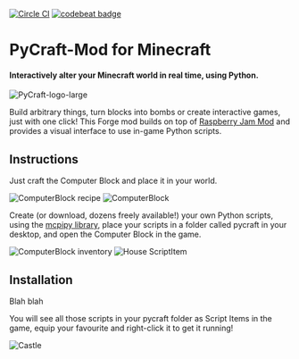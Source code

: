 [![Circle CI](https://circleci.com/gh/ngcm/PyCraft-Mod.svg?style=shield&circle-token=:circle-token)](https://circleci.com/gh/fangohr/oommf-python) [![codebeat badge](https://codebeat.co/badges/334becab-8080-48b0-93a8-d050d850f73a)](https://codebeat.co/projects/github-com-ngcm-pycraft-mod)

# PyCraft-Mod for Minecraft
#### Interactively alter your Minecraft world in real time, using Python.

![PyCraft-logo-large](http://www.southampton.ac.uk/~apd1g15/media/pycraft_logo_large.jpg)

Build arbitrary things, turn blocks into bombs or create interactive games, just with one click!
This Forge mod builds on top of [Raspberry Jam Mod](https://github.com/arpruss/raspberryjammod) and provides a visual interface to use in-game Python scripts.

## Instructions

Just craft the Computer Block and place it in your world.

![ComputerBlock recipe](http://www.southampton.ac.uk/~apd1g15/media/recipe_cropped.png)
![ComputerBlock](http://www.southampton.ac.uk/~apd1g15/media/computerblock_cropped.png)

Create (or download, dozens freely available!) your own Python scripts, using the [mcpipy library](), place your scripts in a folder called pycraft in your desktop, and open the Computer Block in the game.

![ComputerBlock inventory](http://www.southampton.ac.uk/~apd1g15/media/computer_inventory_cropped.png)
![House ScriptItem](http://www.southampton.ac.uk/~apd1g15/media/scriptItem_house_cropped.png)

## Installation

Blah blah

You will see all those scripts in your pycraft folder as Script Items in the game, equip your favourite and right-click it to get it running!

![Castle](http://www.southampton.ac.uk/~apd1g15/media/castle_cropped.png)
